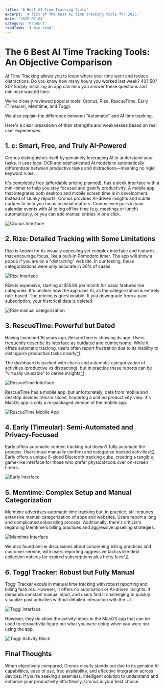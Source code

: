 ```yaml
---
title: '6 Best AI Time Tracking Tools'
excerpt: 'A list of the best AI time tracking tools for 2025.'
date: '2025-07-04'
category: 'Product'
readTime: '4 min read'
---
```


# The 6 Best AI Time Tracking Tools: An Objective Comparison

AI Time Tracking allows you to know where your time went and reduce distractions. Do you know how many hours you worked last week? 40? 50? 80? Simply installing an app can help you answer these questions and minimize wasted time.

We've closely reviewed popular tools: Cronus, Rize, RescueTime, Early (Timeular), Memtime, and Toggl.

We also explain the difference between "Automatic" and AI time tracking.

Here's a clear breakdown of their strengths and weaknesses based on real user experiences.

## 1. c: Smart, Free, and Truly AI-Powered

Cronus distinguishes itself by genuinely leveraging AI to understand your tasks. It uses local OCR and sophisticated AI models to automatically differentiate between productive tasks and distractions—meaning no rigid keyword rules.

It's completely free (affordable pricing planned), has a sleek interface with a mini-timer to help you stay focused and gamify productivity. A mobile app that integrates both desktop and mobile screen time is in development. Instead of clunky reports, Cronus provides AI-driven insights and subtle nudges to help you focus on what matters. Cronus even pulls in your calendar events with AI to log offline time (e.g. meetings or lunch) automatically, or you can add manual entries in one click.

![Cronus Interface](/blog/cronus-dashboard.png)

## 2. Rize: Detailed Tracking with Some Limitations

Rize is known for its visually appealing yet complex interface and features that encourage focus, like a built-in Pomodoro timer. The app will show a popup if you are on a "distracting" website. In our testing, these categorizations were only accurate in 30% of cases.

![Rize Interface](/blog/rize-interface.png)

Rize is expensive, starting at $16.99 per month for basic features like categories. It's unclear how the app uses AI, as the categorization is entirely rule-based. The pricing is questionable. If you downgrade from a paid subscription, your historical data is deleted.

![Rize manual categorization](/blog/rize-manual-categorization.png)

## 3. RescueTime: Powerful but Dated

Having launched 16 years ago, RescueTime is showing its age. Users frequently describe its interface as outdated and cumbersome. While it offers automatic tracking, users often report frustration due to its inability to distinguish productive tasks clearly[^1](https://www.reddit.com/r/ProductivityApps/comments/1iw7xfc/comment/mebww11/?utm_source=share&utm_medium=web3x&utm_name=web3xcss&utm_term=1&utm_content=share_button).

The dashboard is packed with charts and automatic categorization of activities (productive vs distracting), but in practice these reports can be "virtually unusable" to derive insights[^1](https://www.reddit.com/r/ProductivityApps/comments/1iw7xfc/rescuetime_rant_whats_the_point_of_this_app/#:~:text=The%20most%20useful%20view%20is,apps%20too%20but%20still%20looking).

![RescueTime Interface](/blog/rescuetime-web-dashboard.png)

RescueTime has a mobile app, but unfortunately, data from mobile and desktop devices remain siloed, hindering a unified productivity view. It's MacOs app is only a re-packaged version of the mobile app.

![RescueTime Mobile App](/blog/rescuetime-macos-app.png#wp=50)

## 4. Early (Timeular): Semi-Automated and Privacy-Focused

Early offers automatic context tracking but doesn't fully automate the process. Users must manually confirm and categorize tracked activities[^2](https://product.early.app/#/settings/context-tracking). Early offers a unique 8-sided Bluetooth tracking cube, creating a tangible, game-like interface for those who prefer physical tools over on-screen timers.

![Early Interface](/blog/early-dashboard.png)

## 5. Memtime: Complex Setup and Manual Categorization

Memtime advertises automatic time tracking but, in practice, still requires extensive manual categorization of apps and websites. Users report a long and complicated onboarding process. Additionally, there's criticism regarding Memtime's billing practices and aggressive upselling strategies.

![Memtime Interface](/blog/memtime-interface.png)

We also found online discussions about concerning billing practices and customer service, with users reporting aggressive tactics like debt collection notices for expired subscriptions plus hefty fees[^2](https://www.reddit.com/r/Autotask/comments/1isc7mj/comment/mpgsnds/?utm_source=share&utm_medium=web3x&utm_name=web3xcss&utm_term=1&utm_content=share_button).

## 6. Toggl Tracker: Robust but Fully Manual

Toggl Tracker excels in manual time tracking with robust reporting and billing features. However, it offers no automation or AI-driven insights. It demands constant manual input, and users find it challenging to quickly visualize past activities without detailed interaction with the UI.

![Toggl Interface](/blog/toggl-macos-app.png#wp=50)

However, they do show the activity-block in the MacOS app that can be used to retroactivily figure out what you were doing when you were not using the app.

![Toggl Activity Block](/blog/toggl-activity.png)

## Final Thoughts

When objectively compared, Cronus clearly stands out due to its genuine AI capabilities, ease of use, free availability, and effective integration across devices. If you're seeking a seamless, intelligent solution to understand and enhance your productivity effortlessly, Cronus is your best choice.
